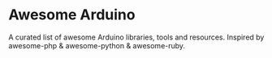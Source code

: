# Awesome Arduino

A curated list of awesome Arduino libraries, tools and resources. Inspired by
awesome-php & awesome-python & awesome-ruby.
